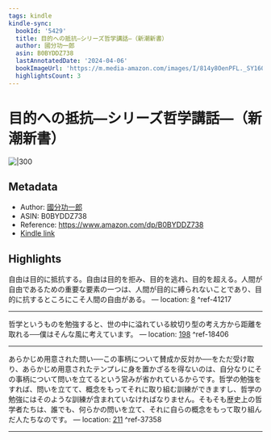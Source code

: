 ```yaml
---
tags: kindle
kindle-sync:
  bookId: '5429'
  title: 目的への抵抗―シリーズ哲学講話―（新潮新書）
  author: 國分功一郎
  asin: B0BYDDZ738
  lastAnnotatedDate: '2024-04-06'
  bookImageUrl: 'https://m.media-amazon.com/images/I/814y8OenPFL._SY160.jpg'
  highlightsCount: 3
---
```


# 目的への抵抗―シリーズ哲学講話―（新潮新書）
![|300](https://m.media-amazon.com/images/I/814y8OenPFL.jpg)
## Metadata
* Author: [國分功一郎](https://www.amazon.comundefined)
* ASIN: B0BYDDZ738
* Reference: https://www.amazon.com/dp/B0BYDDZ738
* [Kindle link](kindle://book?action=open&asin=B0BYDDZ738)

## Highlights
自由は目的に抵抗する。自由は目的を拒み、目的を逃れ、目的を超える。人間が自由であるための重要な要素の一つは、人間が目的に縛られないことであり、目的に抗するところにこそ人間の自由がある。 — location: [8](kindle://book?action=open&asin=B0BYDDZ738&location=8) ^ref-41217

---
哲学というものを勉強すると、世の中に溢れている紋切り型の考え方から距離を取れる──僕はそんな風に考えています。 — location: [198](kindle://book?action=open&asin=B0BYDDZ738&location=198) ^ref-18406

---
あらかじめ用意された問い──この事柄について賛成か反対か──をただ受け取り、あらかじめ用意されたテンプレに身を置かざるを得ないのは、自分なりにその事柄について問いを立てるという営みが省かれているからです。哲学の勉強をすれば、問いを立てて、概念をもってそれに取り組む訓練ができますし、哲学の勉強にはそのような訓練が含まれていなければなりません。そもそも歴史上の哲学者たちは、誰でも、何らかの問いを立て、それに自らの概念をもって取り組んだ人たちなのです。 — location: [211](kindle://book?action=open&asin=B0BYDDZ738&location=211) ^ref-37358

---
